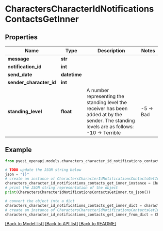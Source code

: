 # CharactersCharacterIdNotificationsContactsGetInner


## Properties

Name | Type | Description | Notes
------------ | ------------- | ------------- | -------------
**message** | **str** |  | 
**notification_id** | **int** |  | 
**send_date** | **datetime** |  | 
**sender_character_id** | **int** |  | 
**standing_level** | **float** | A number representing the standing level the receiver has been added at by the sender. The standing levels are as follows: -10 -&gt; Terrible | -5 -&gt; Bad |  0 -&gt; Neutral |  5 -&gt; Good |  10 -&gt; Excellent | 

## Example

```python
from pyesi_openapi.models.characters_character_id_notifications_contacts_get_inner import CharactersCharacterIdNotificationsContactsGetInner

# TODO update the JSON string below
json = "{}"
# create an instance of CharactersCharacterIdNotificationsContactsGetInner from a JSON string
characters_character_id_notifications_contacts_get_inner_instance = CharactersCharacterIdNotificationsContactsGetInner.from_json(json)
# print the JSON string representation of the object
print(CharactersCharacterIdNotificationsContactsGetInner.to_json())

# convert the object into a dict
characters_character_id_notifications_contacts_get_inner_dict = characters_character_id_notifications_contacts_get_inner_instance.to_dict()
# create an instance of CharactersCharacterIdNotificationsContactsGetInner from a dict
characters_character_id_notifications_contacts_get_inner_from_dict = CharactersCharacterIdNotificationsContactsGetInner.from_dict(characters_character_id_notifications_contacts_get_inner_dict)
```
[[Back to Model list]](../README.md#documentation-for-models) [[Back to API list]](../README.md#documentation-for-api-endpoints) [[Back to README]](../README.md)


